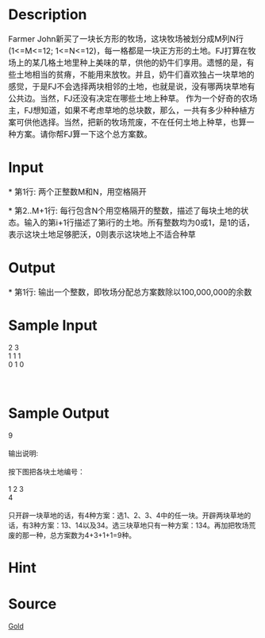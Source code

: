 
# Description

<div class="content"><p><span style="font-size: medium">Farmer John新买了一块长方形的牧场，这块牧场被划分成M列N行(1&lt;=M&lt;=12; 1&lt;=N&lt;=12)，每一格都是一块正方形的土地。FJ打算在牧场上的某几格土地里种上美味的草，供他的奶牛们享用。遗憾的是，有些土地相当的贫瘠，不能用来放牧。并且，奶牛们喜欢独占一块草地的感觉，于是FJ不会选择两块相邻的土地，也就是说，没有哪两块草地有公共边。当然，FJ还没有决定在哪些土地上种草。 作为一个好奇的农场主，FJ想知道，如果不考虑草地的总块数，那么，一共有多少种种植方案可供他选择。当然，把新的牧场荒废，不在任何土地上种草，也算一种方案。请你帮FJ算一下这个总方案数。 </span></p></div>

# Input

<div class="content"><p><span style="font-size: medium">* 第1行: 两个正整数M和N，用空格隔开 </span></p>
<p><span style="font-size: medium">* 第2..M+1行: 每行包含N个用空格隔开的整数，描述了每块土地的状态。输入的第i+1行描述了第i行的土地。所有整数均为0或1，是1的话，表示这块土地足够肥沃，0则表示这块地上不适合种草</span></p></div>

# Output

<div class="content"><p><span style="font-size: medium">* 第1行: 输出一个整数，即牧场分配总方案数除以100,000,000的余数 </span></p></div>

# Sample Input

<div class="content"><span class="sampledata">2 3<br/>
1 1 1<br/>
0 1 0<br/>
<br/>
<br/>
</span></div>

# Sample Output

<div class="content"><span class="sampledata">9<br/>
<br/>
输出说明:<br/>
<br/>
按下图把各块土地编号：<br/>
<br/>
1 2 3<br/>
  4<br/>
<br/>
    只开辟一块草地的话，有4种方案：选1、2、3、4中的任一块。开辟两块草地的话，有3种方案：13、14以及34。选三块草地只有一种方案：134。再加把牧场荒废的那一种，总方案数为4+3+1+1=9种。</span></div>

# Hint

<div class="content"><p></p></div>

# Source

<div class="content"><p><a href="problemset.php?search=Gold">Gold</a></p></div>

